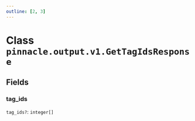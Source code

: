 ```yaml
---
outline: [2, 3]
---
```


# Class `pinnacle.output.v1.GetTagIdsResponse`




## Fields

### tag_ids <Badge type="danger" text="nullable" />

`tag_ids?`: <code>integer[]</code>




